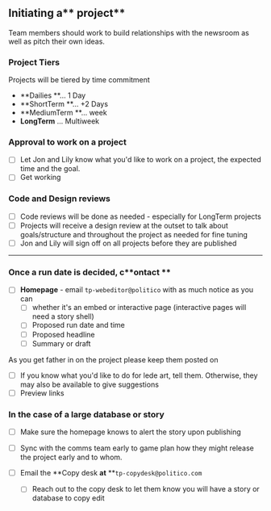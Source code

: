 ## Initiating a** project**

Team members should work to build relationships with the newsroom as well as pitch their own ideas.

### Project Tiers

Projects will be tiered by time commitment

* **Dailies **... 1 Day 
* **ShortTerm **... +2 Days 
* **MediumTerm **... week
* **LongTerm** ... Multiweek

### Approval to work on a project

* [ ] Let Jon and Lily know what you'd like to work on a project, the expected time and the goal.
* [ ] Get working

### Code and Design reviews

* [ ] Code reviews will be done as needed - especially for LongTerm projects
* [ ] Projects will receive a design review at the outset to talk about goals/structure and throughout the project as needed for fine tuning
* [ ] Jon and Lily will sign off on all projects before they are published

---

### Once a run date is decided, c**ontact **

* [ ] **Homepage** - email `tp-webeditor@politico` with as much notice as you can
  * [ ] whether it's an embed or interactive page \(interactive pages will need a story shell\)
  * [ ] Proposed run date and time
  * [ ] Proposed headline
  * [ ] Summary or draft

As you get father in on the project please keep them posted on

* [ ] If you know what you'd like to do for lede art, tell them. Otherwise, they may also be available to give suggestions
* [ ] Preview links

### **In the case of a large database or story**

* [ ] Make sure the homepage knows to alert the story upon publishing
* [ ] Sync with the comms team early to game plan how they might release the project early and to whom.

* [ ] Email the **Copy desk **at** **`tp-copydesk@politico.com`

  * [ ] Reach out to the copy desk to let them know you will have a story or database to copy edit 



